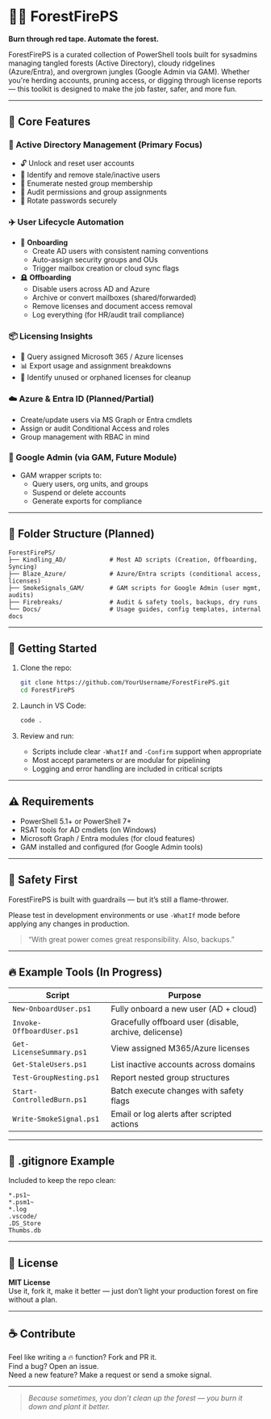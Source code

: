 # 🌲🔥 ForestFirePS

**Burn through red tape. Automate the forest.**

ForestFirePS is a curated collection of PowerShell tools built for sysadmins managing tangled forests (Active Directory), cloudy ridgelines (Azure/Entra), and overgrown jungles (Google Admin via GAM). Whether you're herding accounts, pruning access, or digging through license reports — this toolkit is designed to make the job faster, safer, and more fun.

---

## 🧰 Core Features

### 🌳 Active Directory Management (Primary Focus)
- 🔓 Unlock and reset user accounts
- 🧼 Identify and remove stale/inactive users
- 🧮 Enumerate nested group membership
- 📜 Audit permissions and group assignments
- 🔄 Rotate passwords securely

### ✈️ User Lifecycle Automation
- 👤 **Onboarding**
  - Create AD users with consistent naming conventions
  - Auto-assign security groups and OUs
  - Trigger mailbox creation or cloud sync flags
- 🪦 **Offboarding**
  - Disable users across AD and Azure
  - Archive or convert mailboxes (shared/forwarded)
  - Remove licenses and document access removal
  - Log everything (for HR/audit trail compliance)

### 📦 Licensing Insights
- 🔎 Query assigned Microsoft 365 / Azure licenses
- 📊 Export usage and assignment breakdowns
- 🚫 Identify unused or orphaned licenses for cleanup

### ☁️ Azure & Entra ID (Planned/Partial)
- Create/update users via MS Graph or Entra cmdlets
- Assign or audit Conditional Access and roles
- Group management with RBAC in mind

### 🧢 Google Admin (via GAM, Future Module)
- GAM wrapper scripts to:
  - Query users, org units, and groups
  - Suspend or delete accounts
  - Generate exports for compliance

---

## 📁 Folder Structure (Planned)

```plaintext
ForestFirePS/
├── Kindling_AD/            # Most AD scripts (Creation, Offboarding, Syncing)
├── Blaze_Azure/            # Azure/Entra scripts (conditional access, licenses)
├── SmokeSignals_GAM/       # GAM scripts for Google Admin (user mgmt, audits)
├── Firebreaks/             # Audit & safety tools, backups, dry runs
└── Docs/                   # Usage guides, config templates, internal docs
```

---

## 🚀 Getting Started

1. Clone the repo:
   ```bash
   git clone https://github.com/YourUsername/ForestFirePS.git
   cd ForestFirePS
   ```

2. Launch in VS Code:
   ```bash
   code .
   ```

3. Review and run:
   - Scripts include clear `-WhatIf` and `-Confirm` support when appropriate
   - Most accept parameters or are modular for pipelining
   - Logging and error handling are included in critical scripts

---

## ⚠️ Requirements

- PowerShell 5.1+ or PowerShell 7+
- RSAT tools for AD cmdlets (on Windows)
- Microsoft Graph / Entra modules (for cloud features)
- GAM installed and configured (for Google Admin tools)

---

## 🧯 Safety First

ForestFirePS is built with guardrails — but it’s still a flame-thrower.

Please test in development environments or use `-WhatIf` mode before applying any changes in production.

> “With great power comes great responsibility. Also, backups.”

---

## 🔥 Example Tools (In Progress)

| Script | Purpose |
|--------|---------|
| `New-OnboardUser.ps1` | Fully onboard a new user (AD + cloud) |
| `Invoke-OffboardUser.ps1` | Gracefully offboard user (disable, archive, delicense) |
| `Get-LicenseSummary.ps1` | View assigned M365/Azure licenses |
| `Get-StaleUsers.ps1` | List inactive accounts across domains |
| `Test-GroupNesting.ps1` | Report nested group structures |
| `Start-ControlledBurn.ps1` | Batch execute changes with safety flags |
| `Write-SmokeSignal.ps1` | Email or log alerts after scripted actions |

---

## 🧼 .gitignore Example

Included to keep the repo clean:

```gitignore
*.ps1~
*.psm1~
*.log
.vscode/
.DS_Store
Thumbs.db
```

---

## 📜 License

**MIT License**  
Use it, fork it, make it better — just don’t light your production forest on fire without a plan.

---

## ☕ Contribute

Feel like writing a 🔥 function? Fork and PR it.  
Find a bug? Open an issue.  
Need a new feature? Make a request or send a smoke signal.

---

> _Because sometimes, you don’t clean up the forest — you burn it down and plant it better._
